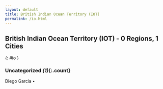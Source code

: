 ```yaml
---
layout: default
title: British Indian Ocean Territory (IOT)
permalink: /io.html
---
```



## British Indian Ocean Territory (IOT) - 0 Regions, 1 Cities
{: #io }





### Uncategorized _(1)_{:.count}


Diego Garcia  •


 
